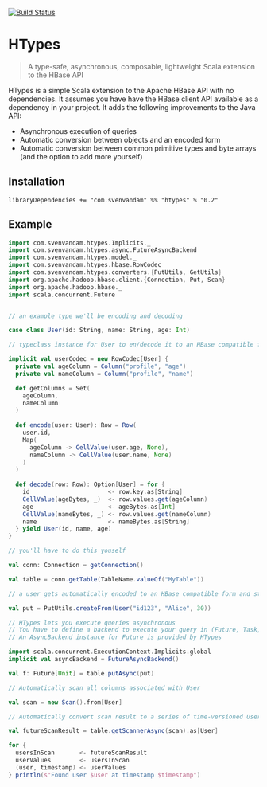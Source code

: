 [![Build Status](https://travis-ci.org/SvenvDam/HTypes.svg?branch=master)](https://travis-ci.org/SvenvDam/HTypes)

# HTypes
> A type-safe, asynchronous, composable, lightweight Scala extension to the HBase API 

HTypes is a simple Scala extension to the Apache HBase API with no dependencies.
It assumes you have have the HBase client API available as a dependency in your project.
It adds the following improvements to the Java API:

* Asynchronous execution of queries
* Automatic conversion between objects and an encoded form
* Automatic conversion between common primitive types and byte arrays (and the option to add more yourself)

## Installation

```sbtshell
libraryDependencies += "com.svenvandam" %% "htypes" % "0.2"
```

## Example

```scala
import com.svenvandam.htypes.Implicits._
import com.svenvandam.htypes.async.FutureAsyncBackend
import com.svenvandam.htypes.model._
import com.svenvandam.htypes.hbase.RowCodec
import com.svenvandam.htypes.converters.{PutUtils, GetUtils}
import org.apache.hadoop.hbase.client.{Connection, Put, Scan}
import org.apache.hadoop.hbase._
import scala.concurrent.Future


// an example type we'll be encoding and decoding

case class User(id: String, name: String, age: Int)

// typeclass instance for User to en/decode it to an HBase compatible format

implicit val userCodec = new RowCodec[User] {
  private val ageColumn = Column("profile", "age")
  private val nameColumn = Column("profile", "name")

  def getColumns = Set(
    ageColumn,
    nameColumn
  )
  
  def encode(user: User): Row = Row(
    user.id,
    Map(
      ageColumn -> CellValue(user.age, None),
      nameColumn -> CellValue(user.name, None)
    )
  )
  
  def decode(row: Row): Option[User] = for {
    id                      <- row.key.as[String]
    CellValue(ageBytes, _)  <- row.values.get(ageColumn)
    age                     <- ageBytes.as[Int]
    CellValue(nameBytes, _) <- row.values.get(nameColumn)
    name                    <- nameBytes.as[String]
  } yield User(id, name, age)
}

// you'll have to do this youself

val conn: Connection = getConnection()

val table = conn.getTable(TableName.valueOf("MyTable"))

// a user gets automatically encoded to an HBase compatible form and stored in a Put query

val put = PutUtils.createFrom(User("id123", "Alice", 30))

// HTypes lets you execute queries asynchronous
// You have to define a backend to execute your query in (Future, Task, IO, etc)
// An AsyncBackend instance for Future is provided by HTypes

import scala.concurrent.ExecutionContext.Implicits.global
implicit val asyncBackend = FutureAsyncBackend()

val f: Future[Unit] = table.putAsync(put)

// Automatically scan all columns associated with User

val scan = new Scan().from[User]

// Automatically convert scan result to a series of time-versioned User's

val futureScanResult = table.getScannerAsync(scan).as[User]

for {
  usersInScan       <- futureScanResult
  userValues        <- usersInScan
  (user, timestamp) <- userValues
} println(s"Found user $user at timestamp $timestamp")

```

